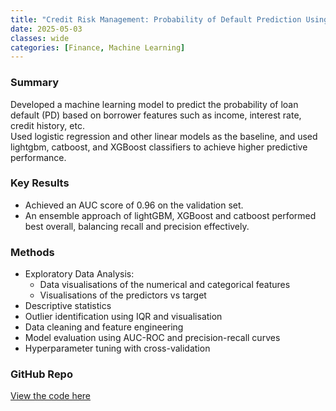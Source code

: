 ```yaml
---
title: "Credit Risk Management: Probability of Default Prediction Using Machine Learning"
date: 2025-05-03
classes: wide
categories: [Finance, Machine Learning]
---
```


### Summary
Developed a machine learning model to predict the probability of loan default (PD) based on borrower features such as income, interest rate, credit history, etc.  
Used logistic regression and other linear models as the baseline, and used lightgbm, catboost, and XGBoost classifiers to achieve higher predictive performance.

### Key Results
- Achieved an AUC score of 0.96 on the validation set.
- An ensemble approach of lightGBM, XGBoost and catboost performed best overall, balancing recall and precision effectively.

### Methods
- Exploratory Data Analysis:
  - Data visualisations of the numerical and categorical features
  - Visualisations of the predictors vs target
- Descriptive statistics
- Outlier identification using IQR and visualisation
- Data cleaning and feature engineering
- Model evaluation using AUC-ROC and precision-recall curves
- Hyperparameter tuning with cross-validation


### GitHub Repo
[View the code here](https://github.com/kgiannako/credit_risk_modelling) <!-- Replace with your repo link -->
